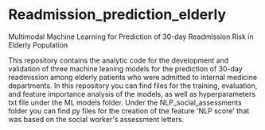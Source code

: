 # Readmission_prediction_elderly
Multimodal Machine Learning for Prediction of 30-day Readmission Risk in Elderly Population

This repository contains the analytic code for the development and validation of three machine leaning models for the prediction of 30-day readmission among elderly patients who were admitted to internal medicine departments.
In this repository you can find files for the training, evaluation, and feature importance analysis of the models, as well as hyperparameters txt file under the ML models folder. Under the NLP_social_assessments folder you can find py files for the creation of the feature 'NLP score' that was based on the social worker's assessment letters.
